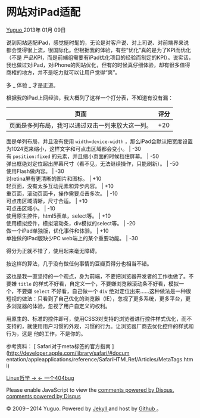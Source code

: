 #  网站对iPad适配

[ Yuguo ](http://yuguo.us) 2013年 01月 09日

说到网站适配iPad，感觉挺时髦的，无论是对客户说、对上司说、对前端界来说都会觉得很上流，很国际化。但根据我的体验，有些“优化”真的是为了KPI而优化（不是
产品KPI，而是前端组需要有iPad优化项目的经验而制定的KPI）。说实话，我也做过对iPad，对iPhone的网站优化，但有的时候真仔细体验，却有很多值得
商榷的地方，并不是吃力就可以让用户觉得“爽”。

多 _ 体验 _ 才是正道。

根据我的iPad上网经验，我大概列了这样一个打分表，不知道有没有漏：

页面  |  评分  
---|---  
页面是多列布局，我可以通过双击一列来放大这一列。  |  +20  
面是单列布局，并且没有使用 ` width=device-width ` ，那么iPad会默认把宽度设置为1024宽来缩小，这样文字和可点击区域都会变小。
|  -30  
有 ` position:fixed ` 的元素，并且缩小页面的时候挡住屏幕。  |  -50  
弹出框绝对定位超出屏幕尺寸（看不见，无法继续操作，只能刷新）。  |  -50  
使用Flash做内容。  |  -30  
对retina屏有更清晰的图片和图标。  |  +10  
轻页面，没有太多互动元素和异步内容。  |  +10  
重页面，滚动页面卡，操作需要点击多次。  |  -10  
可点击区域清晰，尺寸合适。  |  +10  
可点击区域小。  |  -10  
使用原生控件，html5表单，select等。  |  +10  
使用模拟控件，模拟滚动条，div模拟的select等。  |  -20  
做一个iPad单独版，优化事件和体验。  |  +10  
单独做的iPad版缺少PC web端上的某个重要功能。  |  -30  
  
得分为正就不错了，使用起来毫无障碍。

按这样的算法，几乎没有做任何事情的豆瓣页得分也相当不错。

这也是我一直坚持的一个观点，身为前端，不要把浏览器开发者的工作也做了。不要嫌 ` title `
的样式不好看，自定义一个，不要嫌浏览器滚动条不好看，模拟一个，不要嫌 ` select ` 不好看，自己做一个 ` div `
绝对定位出来……这种做法是一种很短视的做法：只看到了自己优化的浏览器（IE），忽视了更多系统，更多平台，更多浏览器的体验，忽视了用户自定义的权利。

用原生的、标准的控件即可，使用CSS3对支持的浏览器进行控件样式优化，而不支持的，就使用用户习惯的外观，习惯的行为。让浏览器厂商去优化控件的样式和行为，这是
他的工作，不是你的。

参考资料： [ Safari对于meta标签的官方指南 ](http://developer.apple.com/library/safari/#docum
entation/appleapplications/reference/SafariHTMLRef/Articles/MetaTags.html)

[ Linux哲学 → ](/weblog/linux-philosophy/) [ ← 一个404bug
](/weblog/catch-a-404-bug/)

Please enable JavaScript to view the [ comments powered by Disqus.
](http://disqus.com/?ref_noscript) [ comments powered by  Disqus
](http://disqus.com)

© 2009 – 2014 Yuguo. Powered by [ Jekyll ](https://github.com/mojombo/jekyll)
and host by [ Github ](https://github.com/yuguo) 。

